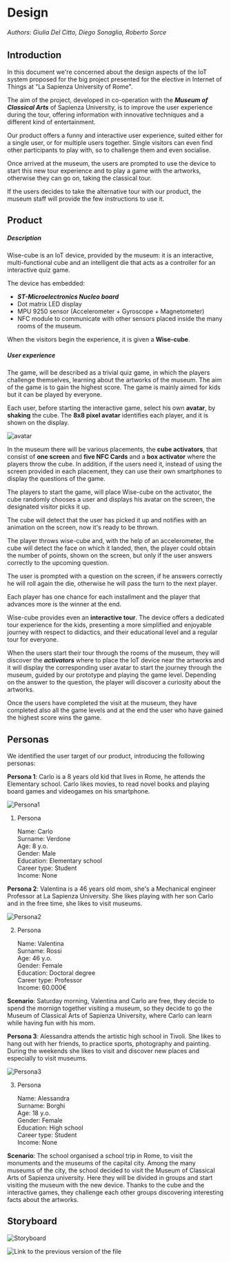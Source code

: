 # Design 

###### Authors: Giulia Del Citto, Diego Sonaglia, Roberto Sorce

## Introduction

In this document we're concerned about the design aspects of the IoT system proposed for the big project presented for the elective in Internet of Things at "La Sapienza University of Rome".

The aim of the project, developed in co-operation with the ***Museum of Classical Arts*** of Sapienza University, is to improve the user experience during the tour, offering information with innovative techniques and a different kind of entertainment.

Our product offers a funny and interactive user experience, suited either for a single user, or for multiple users together. Single visitors can even find other participants to play with, so to challenge them and even socialise.

Once arrived at the museum, the users are prompted to use the device to start this new tour experience and to play a game with the artworks, otherwise they can go on, taking the classical tour. 

If the users decides to take the alternative tour with our product, the museum staff will provide the few instructions to use it.


## Product

##### Description

Wise-cube is an IoT device, provided by the museum: it is an interactive, multi-functional cube and an intelligent die that acts as a controller for an interactive quiz game.

The device has embedded:
   - ***ST-Microelectronics Nucleo board***
   - Dot matrix LED display
   - MPU 9250 sensor (Accelerometer + Gyroscope + Magnetometer)
   - NFC module to communicate with other sensors placed inside the many rooms of the museum. 

When the visitors begin the experience, it is given a **Wise-cube**.


##### User experience
The game, will be described as a trivial quiz game, in which the players challenge themselves, learning about the artworks of the museum. The aim of the game is to gain the highest score. The game is mainly aimed for kids but it can be played by everyone.

Each user, before starting the interactive game, select his own __avatar__, by **shaking** the cube.
The **8x8 pixel avatar** identifies each player, and it is shown on the display.

![avatar](./avatar.png)

In the museum there will be various placements, the **cube activators**, that consist of **one screen** and **five NFC Cards** and a **box activator** where the players throw the cube. In addition, if the users need it, instead of using the screen provided in each placement, they can use their own smartphones to display the questions of the game.

The players to start the game, will place Wise-cube on the activator, the cube randomly chooses a user and displays his avatar on the screen, the designated visitor picks it up. 

The cube will detect that the user has picked it up and notifies with an animation on the screen, now it's ready to be thrown. 

The player throws wise-cube and, with the help of an accelerometer, the cube will detect the face on which it landed, then, the player could obtain the number of points, shown on the screen, but only if the user answers correctly to the upcoming question.

The user is prompted with a question on the screen, if he answers correctly he will roll again the die, otherwise he will pass the turn to the next player.

Each player has one chance for each installment and the player that advances more is the winner at the end.

Wise-cube provides even an __interactive tour__. The device offers a dedicated tour experience for the kids, presenting a more simplified and enjoyable journey with respect to didactics, and their educational level and a regular tour for everyone.

When the users start their tour through the rooms of the museum, they will discover the ___activators___ where to place the IoT device near the artworks and it will display the corresponding user avatar to start the journey through the museum, guided by our prototype and playing the game level. Depending on the answer to the question, the player will discover a curiosity about the artworks.

Once the users have completed the visit at the museum, they have completed also all the game levels and at the end the user who have gained the highest score wins the game. 


## Personas

We identified the user target of our product, introducing the following personas:

__Persona 1__: Carlo is a 8 years old kid that lives in Rome, he attends the Elementary school. Carlo likes movies, to read novel books and playing board games and videogames on his smartphone.

![Persona1](./new_persona1.png)

1. Persona

   Name: Carlo  
   Surname: Verdone  
   Age: 8 y.o.   
   Gender: Male  
   Education: Elementary school   
   Career type: Student    
   Income: None  


__Persona 2__: Valentina is a 46 years old mom, she's a Mechanical engineer Professor at La Sapienza University. She likes playing with her son Carlo and in the free time, she likes to visit museums.

![Persona2](./new_persona2.png)

2. Persona

   Name: Valentina   
   Surname: Rossi  
   Age: 46 y.o.   
   Gender: Female  
   Education: Doctoral degree  
   Career type: Professor  
   Income: 60.000€  

__Scenario__: Saturday morning, Valentina and Carlo are free, they decide to spend the mornign together visiting a museum, so they decide to go the Museum of Classical Arts of Sapienza University, where Carlo can learn while having fun with his mom. 

__Persona 3__: Alessandra attends the artistic high school in Tivoli. She likes to hang out with her friends, to practice sports, photography and painting. During the weekends she likes to visit and discover new places and especially to visit museums.

![Persona3](./new_persona3.jpg)

3. Persona

   Name: Alessandra  
   Surname: Borghi  
   Age: 18 y.o.   
   Gender: Female  
   Education: High school  
   Career type: Student  
   Income: None

__Scenario__: The school organised a school trip in Rome, to visit the monuments and the museums of the capital city. Among the many museums of the city, the school decided to visit the Museum of Classical Arts of Sapienza university. Here they will be divided in groups and start visiting the museum with the new device. Thanks to the cube and the interactive games, they challenge each other groups discovering interesting facts about the artworks.

## Storyboard

![Storyboard](./story7.jpg)



![Link to the previous version of the file ](https://github.com/wise-cube/wise-cube/tree/1st-delivery/Design)
